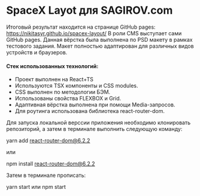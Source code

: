 # SpaceX Layot для SAGIROV.com

Итоговый результат находится на странице GitHub pages: https://nikitasyr.github.io/spacex-layout/
В роли CMS выступает сами GitHub pages.
Данная вёрстка была выполнена по PSD макету в рамках тестового задания. 
Макет полностью адаптирован для различных видов устройств и браузеров. 

#### Стек использованных технологий: 
* Проект выполнен на React+TS
* Используются TSX компоненты и CSS modules.
* CSS выполнен по методологии БЭМ.
* Использованы свойства FLEXBOX и Grid.
* Адаптивная вёрстка выполнена при помощи Media-запросов.
* Для роутинга использована библиотека react-router-dom.

Для запуска локальной верссии приложения необходимо клонировать репозиторий, а затем в терминале выполнить следующую команду: 

yarn add react-router-dom@6.2.2

или  

npm install react-router-dom@6.2.2

Затем в терминале прописать:

 yarn start
 или
 npm start

